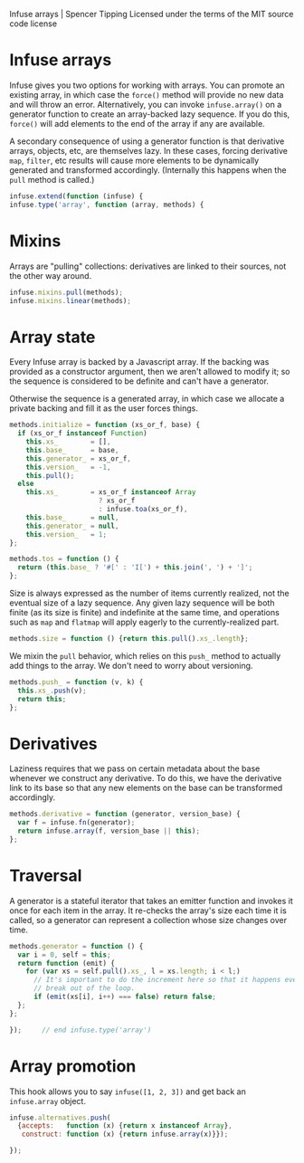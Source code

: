 Infuse arrays | Spencer Tipping
Licensed under the terms of the MIT source code license

# Infuse arrays

Infuse gives you two options for working with arrays. You can promote an
existing array, in which case the `force()` method will provide no new data and
will throw an error. Alternatively, you can invoke `infuse.array()` on a
generator function to create an array-backed lazy sequence. If you do this,
`force()` will add elements to the end of the array if any are available.

A secondary consequence of using a generator function is that derivative
arrays, objects, etc, are themselves lazy. In these cases, forcing derivative
`map`, `filter`, etc results will cause more elements to be dynamically
generated and transformed accordingly. (Internally this happens when the `pull`
method is called.)

```js
infuse.extend(function (infuse) {
infuse.type('array', function (array, methods) {
```

# Mixins

Arrays are "pulling" collections: derivatives are linked to their sources, not
the other way around.

```js
infuse.mixins.pull(methods);
infuse.mixins.linear(methods);
```

# Array state

Every Infuse array is backed by a Javascript array. If the backing was provided
as a constructor argument, then we aren't allowed to modify it; so the sequence
is considered to be definite and can't have a generator.

Otherwise the sequence is a generated array, in which case we allocate a
private backing and fill it as the user forces things.

```js
methods.initialize = function (xs_or_f, base) {
  if (xs_or_f instanceof Function)
    this.xs_        = [],
    this.base_      = base,
    this.generator_ = xs_or_f,
    this.version_   = -1,
    this.pull();
  else
    this.xs_        = xs_or_f instanceof Array
                      ? xs_or_f
                      : infuse.toa(xs_or_f),
    this.base_      = null,
    this.generator_ = null,
    this.version_   = 1;
};
```

```js
methods.tos = function () {
  return (this.base_ ? '#[' : 'I[') + this.join(', ') + ']';
};
```

Size is always expressed as the number of items currently realized, not the
eventual size of a lazy sequence. Any given lazy sequence will be both finite
(as its size is finite) and indefinite at the same time, and operations such as
`map` and `flatmap` will apply eagerly to the currently-realized part.

```js
methods.size = function () {return this.pull().xs_.length};
```

We mixin the `pull` behavior, which relies on this `push_` method to actually
add things to the array. We don't need to worry about versioning.

```js
methods.push_ = function (v, k) {
  this.xs_.push(v);
  return this;
};
```

# Derivatives

Laziness requires that we pass on certain metadata about the base whenever we
construct any derivative. To do this, we have the derivative link to its base
so that any new elements on the base can be transformed accordingly.

```js
methods.derivative = function (generator, version_base) {
  var f = infuse.fn(generator);
  return infuse.array(f, version_base || this);
};
```

# Traversal

A generator is a stateful iterator that takes an emitter function and invokes
it once for each item in the array. It re-checks the array's size each time it
is called, so a generator can represent a collection whose size changes over
time.

```js
methods.generator = function () {
  var i = 0, self = this;
  return function (emit) {
    for (var xs = self.pull().xs_, l = xs.length; i < l;)
      // It's important to do the increment here so that it happens even if we
      // break out of the loop.
      if (emit(xs[i], i++) === false) return false;
  };
};
```

```js
});     // end infuse.type('array')
```

# Array promotion

This hook allows you to say `infuse([1, 2, 3])` and get back an `infuse.array`
object.

```js
infuse.alternatives.push(
  {accepts:   function (x) {return x instanceof Array},
   construct: function (x) {return infuse.array(x)}});
```

```js
});

```
